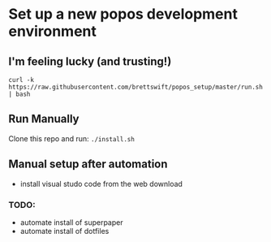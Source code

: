 # Set up a new popos development environment

## I'm feeling lucky (and trusting!)

`curl -k https://raw.githubusercontent.com/brettswift/popos_setup/master/run.sh | bash`

## Run Manually

Clone this repo and run: 
`./install.sh`

## Manual setup after automation

* install visual studo code from the web download

### TODO:

* automate install of superpaper
* automate install of dotfiles 

